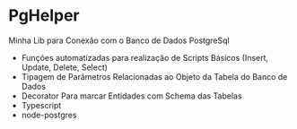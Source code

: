 # PgHelper
Minha Lib para Conexão com o Banco de Dados PostgreSql

<ul>
  <li>Funções automatizadas para realização de Scripts Básicos (Insert, Update, Delete, Select)</li>
  <li>Tipagem de Parâmetros Relacionadas ao Objeto da Tabela do Banco de Dados</li>
  <li>Decorator Para marcar Entidades com Schema das Tabelas</li>
  <li>Typescript</li>
  <li>node-postgres</li>
</ul>

